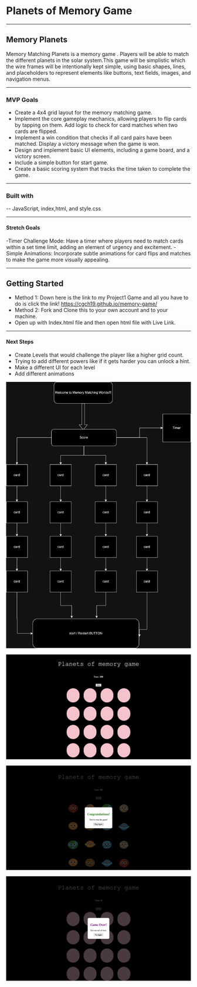 #  Planets of Memory Game
 ---
## Memory Planets
Memory Matching Planets is a memory game . Players will be able to match the different planets in the solar system.This game will be simplistic which the wire frames will be intentionally kept simple, using basic shapes, lines, and placeholders to represent elements like buttons, text fields, images, and navigation menus.


---
### MVP Goals

- Create a 4x4 grid layout for the memory matching game. 
- Implement the core gameplay mechanics, allowing players to flip cards by tapping on them. 
Add logic to check for card matches when two cards are flipped. 
- Implement a win condition that checks if all card pairs have been matched. Display a victory message when the game is won. 
- Design and implement basic UI elements, including a  game board, and a victory screen.
- Include a simple button for start game. 
- Create a basic scoring system that tracks the time taken to complete the game.

---
### Built with
--  JavaScript, index,html, and style.css 

---
#### Stretch Goals
 -Timer Challenge Mode: Have a timer where players need to match cards within a set time limit, adding an element of urgency and excitement.
 -Simple Animations: Incorporate subtle animations for card flips and matches to make the game more visually appealing.

---
## Getting Started
- Method 1: Down here is the link to my Project1 Game and all you have to do is click the link!
https://cgch19.github.io/memory-game/
- Method 2: Fork and Clone this to your own account and to your machine. 
-  Open up with Index.html file and then open html file with Live Link.




 ---
#### Next Steps
- Create Levels that would challenge the player like a higher grid count.
- Trying to add different powers like if it gets harder you can unlock a hint.
- Make a different UI for each level
- Add different animations

![wireframe](memory-wireframe.png)

![wireframe](game.png)

![wireframe](win.png)

![wireframe](lose.png)